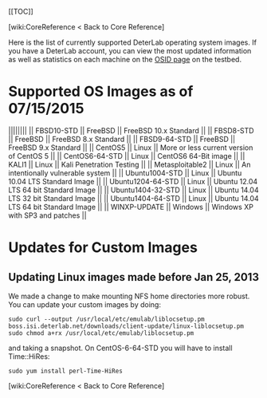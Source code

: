 [[TOC]]

[wiki:CoreReference < Back to Core Reference]

Here is the list of currently supported DeterLab operating system images. If you have a DeterLab account, you can view the most updated information as well as statistics on each machine on the [OSID page](https://www.isi.deterlab.net/showosid_list.php3) on the testbed.

# Supported OS Images as of 07/15/2015 
  

||||||||
|| FBSD10-STD || FreeBSD || FreeBSD 10.x Standard ||
|| FBSD8-STD || FreeBSD || FreeBSD 8.x Standard ||
|| FBSD9-64-STD || FreeBSD || FreeBSD 9.x Standard ||
|| CentOS5 || Linux || More or less current version of CentOS 5 ||
|| CentOS6-64-STD || Linux || CentOS6 64-Bit image ||
|| KALI1 || Linux || Kali Penetration Testing ||
|| Metasploitable2 || Linux || An intentionally vulnerable system ||
|| Ubuntu1004-STD || Linux || Ubuntu 10.04 LTS Standard Image ||
|| Ubuntu1204-64-STD || Linux || Ubuntu 12.04 LTS 64 bit Standard Image ||
|| Ubuntu1404-32-STD || Linux || Ubuntu 14.04 LTS 32 bit Standard Image ||
|| Ubuntu1404-64-STD || Linux || Ubuntu 14.04 LTS 64 bit Standard Image ||
|| WINXP-UPDATE || Windows || Windows XP with SP3 and patches ||

# Updates for Custom Images

## Updating Linux images made before Jan 25, 2013

We made a change to make mounting NFS home directories more robust.  You can update your custom images by doing:

	
	sudo curl --output /usr/local/etc/emulab/liblocsetup.pm boss.isi.deterlab.net/downloads/client-update/linux-liblocsetup.pm
	sudo chmod a+rx /usr/local/etc/emulab/liblocsetup.pm
	

and taking a snapshot.  On CentOS-6-64-STD you will have to install Time::HiRes:

	
	sudo yum install perl-Time-HiRes
	

[wiki:CoreReference < Back to Core Reference]